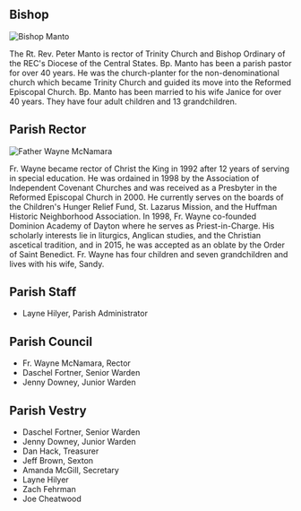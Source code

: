 ## Bishop

<div class="img-float clear">
  <img src="/images/clergy-bp-manto.jpeg" alt="Bishop Manto" />
</div>

The Rt. Rev. Peter Manto is rector of Trinity Church and Bishop Ordinary of the REC's Diocese
of the Central States. Bp. Manto has been a parish pastor for over 40 years. He was the
church-planter for the non-denominational church which became Trinity Church and guided its 
move into the Reformed Episcopal Church. Bp. Manto has been married to his wife Janice for
over 40 years. They have four adult children and 13 grandchildren.

## Parish Rector

<div class="img-float clear">
  <img src="/images/clergy-fr-wayne.jpeg" alt="Father Wayne McNamara" />
</div>

Fr. Wayne became rector of Christ the King in 1992 after 12 years of serving in special education.
He was ordained in 1998 by the Association of Independent Covenant Churches and was received as
a Presbyter in the Reformed Episcopal Church in 2000. He currently serves on the boards of the
Children's Hunger Relief Fund, St. Lazarus Mission, and the Huffman Historic Neighborhood Association.
In 1998, Fr. Wayne co-founded Dominion Academy of Dayton where he serves as Priest-in-Charge. His
scholarly interests lie in liturgics, Anglican studies, and the Christian ascetical tradition, and
in 2015, he was accepted as an oblate by the Order of Saint Benedict. Fr. Wayne has four children
and seven grandchildren and lives with his wife, Sandy.

## Parish Staff

- Layne Hilyer, Parish Administrator

## Parish Council

- Fr. Wayne McNamara, Rector
- Daschel Fortner, Senior Warden
- Jenny Downey, Junior Warden

## Parish Vestry

- Daschel Fortner, Senior Warden
- Jenny Downey, Junior Warden
- Dan Hack, Treasurer
- Jeff Brown, Sexton
- Amanda McGill, Secretary
- Layne Hilyer
- Zach Fehrman
- Joe Cheatwood